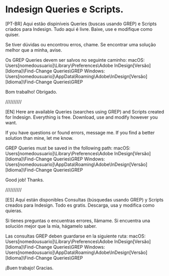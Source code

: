 # Indesign Queries e Scripts.
[PT-BR]
Aqui estão dispiníveis Queries (buscas usando GREP) e Scripts criados para Indesign.
Tudo aqui é livre. Baixe, use e modifique como quiser.

Se tiver dúvidas ou encontrou erros, chame.
Se encontrar uma solução melhor que a minha, avise.

Os GREP Queries devem ser salvos no seguinte caminho:
macOS: Users\[nomedousuario]\Library\Preferences\Adobe InDesign\[Versão]\[Idioma]\Find-Change Queries\GREP
Windows: Users\[nomedousuario]\AppData\Roaming\Adobe\InDesign\[Versão]\[Idioma]\Find-Change Queries\GREP

Bom trabalho! Obrigado.

//////////

[EN]
Here are available Queries (searches using GREP) and Scripts created for Indesign.
Everything is free. Download, use and modify however you want.

If you have questions or found errors, message me.
If you find a better solution than mine, let me know.

GREP Queries must be saved in the following path:
macOS: Users\[nomedousuario]\Library\Preferences\Adobe InDesign\[Versão]\[Idioma]\Find-Change Queries\GREP
Windows: Users\[nomedousuario]\AppData\Roaming\Adobe\InDesign\[Versão]\[Idioma]\Find-Change Queries\GREP

Good job! Thanks.

//////////

[ES]
Aquí están disponibles Consultas (búsquedas usando GREP) y Scripts creados para Indesign.
Todo es gratis. Descarga, usa y modifica como quieras.

Si tienes preguntas o encuentras errores, llámame.
Si encuentra una solución mejor que la mía, hágamelo saber.

Las consultas GREP deben guardarse en la siguiente ruta:
macOS: Users\[nomedousuario]\Library\Preferences\Adobe InDesign\[Versão]\[Idioma]\Find-Change Queries\GREP
Windows: Users\[nomedousuario]\AppData\Roaming\Adobe\InDesign\[Versão]\[Idioma]\Find-Change Queries\GREP

¡Buen trabajo! Gracias.
